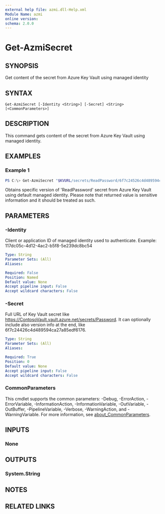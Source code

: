 ```yaml
---
external help file: azmi.dll-Help.xml
Module Name: azmi
online version:
schema: 2.0.0
---
```


# Get-AzmiSecret

## SYNOPSIS
Get content of the secret from Azure Key Vault using managed identity

## SYNTAX

```
Get-AzmiSecret [-Identity <String>] [-Secret] <String> [<CommonParameters>]
```

## DESCRIPTION
This command gets content of the secret from Azure Key Vault using managed identity.

## EXAMPLES

### Example 1
```powershell
PS C:\> Get-AzmiSecret "$KVURL/secrets/ReadPassword/6f7c24526c4d489594ca27a85edf6176"
```

Obtains specific version of 'ReadPassword' secret from Azure Key Vault using default managed identity.
Please note that returned value is sensitive information and it should be treated as such.

## PARAMETERS

### -Identity
Client or application ID of managed identity used to authenticate. Example: 117dc05c-4d12-4ac2-b5f8-5e239dc8bc54

```yaml
Type: String
Parameter Sets: (All)
Aliases:

Required: False
Position: Named
Default value: None
Accept pipeline input: False
Accept wildcard characters: False
```

### -Secret
Full URL of Key Vault secret like https://ContosoVault.vault.azure.net/secrets/Password. It can optionally include also version info at the end, like 6f7c24426c4d489594ca27a85edf6176.

```yaml
Type: String
Parameter Sets: (All)
Aliases:

Required: True
Position: 0
Default value: None
Accept pipeline input: False
Accept wildcard characters: False
```

### CommonParameters
This cmdlet supports the common parameters: -Debug, -ErrorAction, -ErrorVariable, -InformationAction, -InformationVariable, -OutVariable, -OutBuffer, -PipelineVariable, -Verbose, -WarningAction, and -WarningVariable. For more information, see [about_CommonParameters](http://go.microsoft.com/fwlink/?LinkID=113216).

## INPUTS

### None
## OUTPUTS

### System.String
## NOTES

## RELATED LINKS
